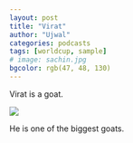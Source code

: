 ```yaml
---
layout: post
title: "Virat"
author: "Ujwal"
categories: podcasts
tags: [worldcup, sample]
# image: sachin.jpg
bgcolor: rgb(47, 48, 130)
---
```


Virat is a goat.

<div class="featured-image">
    <img src="{{ site.github.url }}/assets/img/virat-goat.jpg">
</div>

He is one of the biggest goats.